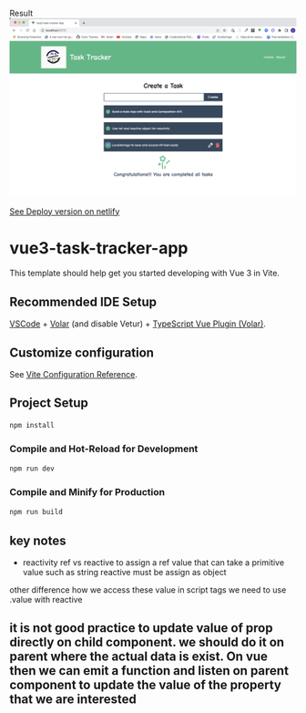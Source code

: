 Result ![Screenshot of app](src/assets/images/screenshot-vue3-task-tracker.png)

[See Deploy version on netlify](https://vue3-task-tracker.netlify.app/)


# vue3-task-tracker-app

This template should help get you started developing with Vue 3 in Vite.

## Recommended IDE Setup

[VSCode](https://code.visualstudio.com/) + [Volar](https://marketplace.visualstudio.com/items?itemName=Vue.volar) (and disable Vetur) + [TypeScript Vue Plugin (Volar)](https://marketplace.visualstudio.com/items?itemName=Vue.vscode-typescript-vue-plugin).

## Customize configuration

See [Vite Configuration Reference](https://vitejs.dev/config/).

## Project Setup

```sh
npm install
```

### Compile and Hot-Reload for Development

```sh
npm run dev
```

### Compile and Minify for Production

```sh
npm run build
```

## key notes

- reactivity ref vs reactive
to assign a ref value that can take a primitive value such as string 
reactive must be assign as object

other difference how we access these value in script tags we need to use .value with reactive

## it is not good practice to update value of prop directly on child component. we should do it on parent where the actual data is exist. On vue then we can emit a function and listen on parent component to update the value of the property that we are interested